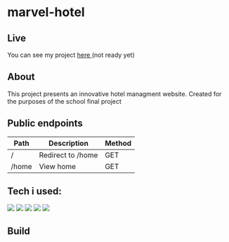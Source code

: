# marvel-hotel

## Live

You can see my project <a href=''> here </a> (not ready yet)

## About

This project presents an innovative hotel managment website. Created for the purposes of the school final project

## Public endpoints

| Path  | Description       | Method |
| ----- | ----------------- | ------ |
| /     | Redirect to /home | GET    |
| /home | View home         | GET    |

## Tech i used:

<img src='https://img.shields.io/badge/html5-%23E34F26.svg?style=for-the-badge&logo=html5&logoColor=white'/> <img src='https://img.shields.io/badge/css3-%231572B6.svg?style=for-the-badge&logo=css3&logoColor=white'/> <img src='https://img.shields.io/badge/javascript-%23323330.svg?style=for-the-badge&logo=javascript&logoColor=%23F7DF1E'/> <img src='https://img.shields.io/badge/php-%23777BB4.svg?style=for-the-badge&logo=php&logoColor=white'/> <img src='https://img.shields.io/badge/JWT-black?style=for-the-badge&logo=JSON%20web%20tokens'/>

## Build
